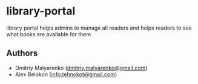# library-portal
library portal helps admins to manage all readers and helps readers to see what books are available for them



## Authors

* Dmitriy Malyarenko (<dmitriy.malyarenko@gmail.com>)
* Alex Belokon (<info.tehnokot@gmail.com>)
